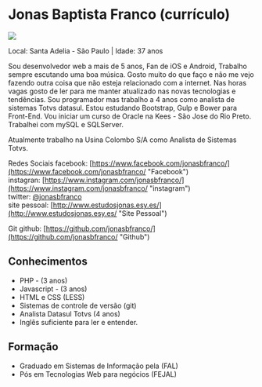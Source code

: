 # Jonas Baptista Franco (currículo)

<img src="https://s.gravatar.com/avatar/68ecdd30be255573dbf263099f786b86?s=80" />

Local: Santa Adelia - São Paulo | Idade: 37 anos

Sou desenvolvedor web a mais de 5 anos, Fan de iOS e Android, Trabalho sempre escutando uma boa música. 
Gosto muito do que faço e não me vejo fazendo outra coisa que não esteja relacionado com a internet. 
Nas horas vagas gosto de ler para me manter atualizado nas novas tecnologias e tendências. 
Sou programador mas trabalho a 4 anos como analista de sistemas Totvs datasul. 
Estou estudando Bootstrap, Gulp e Bower para Front-End. 
Vou iniciar um curso de Oracle na Kees - São Jose do Rio Preto. Trabalhei com mySQL e SQLServer.

Atualmente trabalho na Usina Colombo S/A como Analista de Sistemas Totvs.

Redes Sociais
facebook: [https://www.facebook.com/jonasbfranco/](https://www.facebook.com/jonasbfranco/ "Facebook")  
instagran: [https://www.instagram.com/jonasbfranco/](https://www.instagram.com/jonasbfranco/ "instagram")  
twitter: [@jonasbfranco](http://twitter.com/jonasbfranco "Twitter")  
site pessoal: [http://www.estudosjonas.esy.es/](http://www.estudosjonas.esy.es/ "Site Pessoal")

Git
github: [https://github.com/jonasbfranco/](https://github.com/jonasbfranco/ "Github")


## Conhecimentos

* PHP - (3 anos)  
* Javascript - (3 anos)
* HTML e CSS (LESS) 
* Sistemas de controle de versão (git) 
* Analista Datasul Totvs (4 anos)
* Inglês suficiente para ler e entender.




## Formação

* Graduado em Sistemas de Informação pela (FAL)
* Pós em Tecnologias Web para negócios (FEJAL)
 

